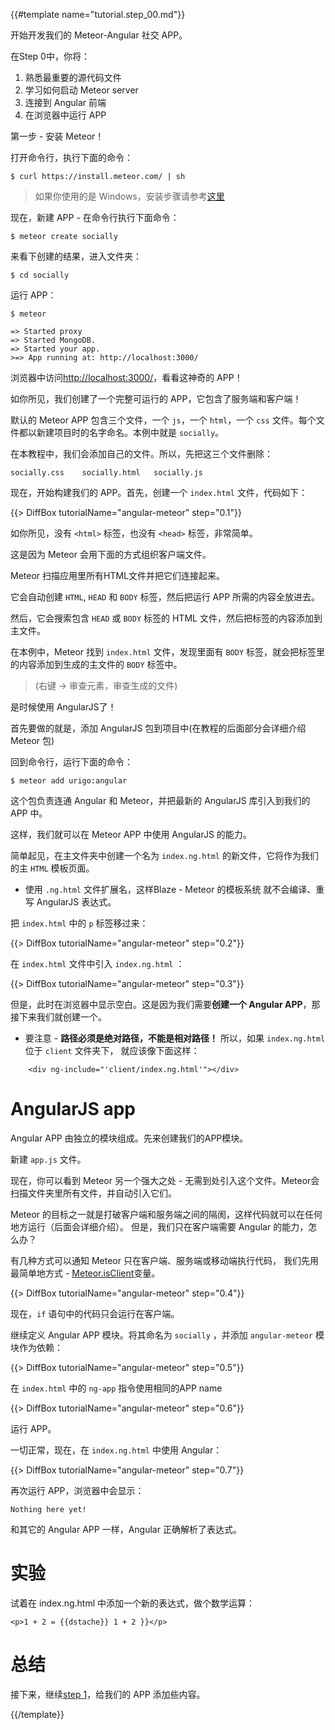 {{#template name="tutorial.step_00.md"}}

开始开发我们的 Meteor-Angular 社交 APP。

在Step 0中，你将：

1. 熟悉最重要的源代码文件
2. 学习如何启动 Meteor server
3. 连接到 Angular 前端
4. 在浏览器中运行 APP

第一步 - 安装 Meteor！

打开命令行，执行下面的命令：

    $ curl https://install.meteor.com/ | sh

> 如果你使用的是 Windows，安装步骤请参考[这里](https://www.meteor.com/install)

现在，新建 APP - 在命令行执行下面命令：

    $ meteor create socially

来看下创建的结果，进入文件夹：

    $ cd socially

运行 APP：

    $ meteor

    => Started proxy
    => Started MongoDB.
    => Started your app.
    >=> App running at: http://localhost:3000/

浏览器中访问[http://localhost:3000/](http://localhost:3000/)，看看这神奇的 APP！

如你所见，我们创建了一个完整可运行的 APP，它包含了服务端和客户端！

默认的 Meteor APP 包含三个文件，一个 `js`，一个 `html`，一个 `css` 文件。每个文件都以新建项目时的名字命名。本例中就是 `socially`。

在本教程中，我们会添加自己的文件。所以，先把这三个文件删除：

    socially.css	socially.html	socially.js

现在，开始构建我们的 APP。首先，创建一个 `index.html` 文件，代码如下：

{{> DiffBox tutorialName="angular-meteor" step="0.1"}}

如你所见，没有 `<html>` 标签，也没有 `<head>` 标签，非常简单。

这是因为 Meteor 会用下面的方式组织客户端文件。

Meteor 扫描应用里所有HTML文件并把它们连接起来。

它会自动创建 `HTML`, `HEAD` 和 `BODY` 标签，然后把运行 APP 所需的内容全放进去。

然后，它会搜索包含 `HEAD` 或 `BODY` 标签的 HTML 文件，然后把标签的内容添加到主文件。


在本例中，Meteor 找到 `index.html` 文件，发现里面有 `BODY` 标签，就会把标签里的内容添加到生成的主文件的 `BODY` 标签中。
> (右键 -> 审查元素，审查生成的文件)



是时候使用 AngularJS了！

首先要做的就是，添加 AngularJS 包到项目中(在教程的后面部分会详细介绍 Meteor 包)


回到命令行，运行下面的命令：

    $ meteor add urigo:angular

这个包负责连通 Angular 和 Meteor，并把最新的 AngularJS 库引入到我们的 APP 中。

这样，我们就可以在 Meteor APP 中使用 AngularJS 的能力。

简单起见，在主文件夹中创建一个名为 `index.ng.html` 的新文件，它将作为我们的主 `HTML` 模板页面。

* 使用 `.ng.html` 文件扩展名，这样Blaze - Meteor 的模板系统 就不会编译、重写 AngularJS 表达式。

把 `index.html` 中的 `p` 标签移过来：

{{> DiffBox tutorialName="angular-meteor" step="0.2"}}

在 `index.html` 文件中引入 `index.ng.html` ：

{{> DiffBox tutorialName="angular-meteor" step="0.3"}}

但是，此时在浏览器中显示空白。这是因为我们需要**创建一个 Angular APP**，那接下来我们就创建一个。

* 要注意 - **路径必须是绝对路径，不能是相对路径！** 所以，如果 `index.ng.html` 位于 `client` 文件夹下，
就应该像下面这样：

```
    <div ng-include="'client/index.ng.html'"></div>
```

# AngularJS app

Angular APP 由独立的模块组成。先来创建我们的APP模块。

新建 `app.js` 文件。

现在，你可以看到 Meteor 另一个强大之处 - 无需到处引入这个文件。Meteor会扫描文件夹里所有文件，并自动引入它们。

Meteor 的目标之一就是打破客户端和服务端之间的隔阂，这样代码就可以在任何地方运行（后面会详细介绍）。
但是，我们只在客户端需要 Angular 的能力，怎么办？

有几种方式可以通知 Meteor 只在客户端、服务端或移动端执行代码，
我们先用最简单地方式 - [Meteor.isClient](http://docs.meteor.com/#/full/meteor_isserver)变量。

{{> DiffBox tutorialName="angular-meteor" step="0.4"}}

现在，`if` 语句中的代码只会运行在客户端。 

继续定义 Angular APP 模块。将其命名为 `socially` ，并添加 `angular-meteor` 模块作为依赖：

{{> DiffBox tutorialName="angular-meteor" step="0.5"}}

在 `index.html` 中的 `ng-app` 指令使用相同的APP name

{{> DiffBox tutorialName="angular-meteor" step="0.6"}}

运行 APP。

一切正常，现在，在 `index.ng.html` 中使用 Angular：

{{> DiffBox tutorialName="angular-meteor" step="0.7"}}

再次运行 APP，浏览器中会显示：

    Nothing here yet!

和其它的 Angular APP 一样，Angular 正确解析了表达式。 

# 实验
试着在 index.ng.html 中添加一个新的表达式，做个数学运算：

    <p>1 + 2 = {{dstache}} 1 + 2 }}</p>

# 总结
接下来，继续[step 1](/tutorial/step_01)，给我们的 APP 添加些内容。

{{/template}}
